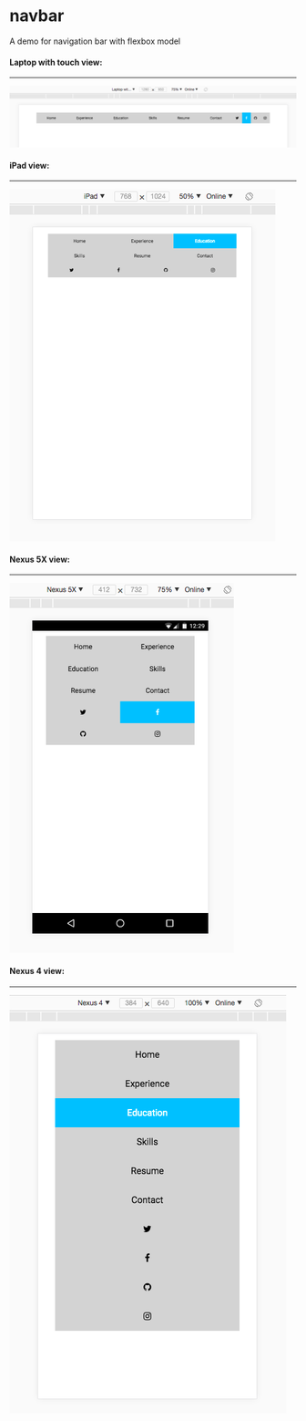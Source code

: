 # navbar
A demo for navigation bar with flexbox model

#### Laptop with touch view:

---

![Laptop with touch view](./src/assets/Laptop%20with%20touch%20view.png)

#### iPad view:

---

![iPad view](./src/assets/iPad%20view.png)

#### Nexus 5X view:

---

![Nexus 5X view](./src/assets/Nexus%205X%20view.png)

#### Nexus 4 view:

---

![Nexus 4 view](./src/assets/Nexus%204%20view.png)

